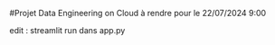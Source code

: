 #Projet Data Engineering on Cloud à rendre pour le 22/07/2024 9:00


edit : streamlit run dans app.py

